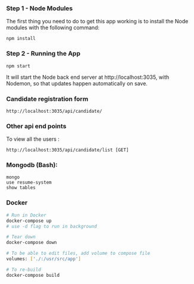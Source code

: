 ### Step 1 - Node Modules

The first thing you need to do to get this app working is to install the Node modules with the following command:

    npm install

### Step 2 - Running the App

    npm start

It will start the Node back end server at http://localhost:3035, with Nodemon, so that updates happen automatically on save. 

### Candidate registration form

    http://localhost:3035/api/candidate/
    
### Other api end points

To view all the users : 

    http://localhost:3035/api/candidate/list [GET]

### Mongodb (Bash):
`mongo`<br />
`use resume-system`<br />
`show tables`<br />

### Docker

```bash
# Run in Docker
docker-compose up
# use -d flag to run in background
```

```bash
# Tear down
docker-compose down
```

```bash
# To be able to edit files, add volume to compose file
volumes: ['./:/usr/src/app']
```

```bash
# To re-build
docker-compose build
```

